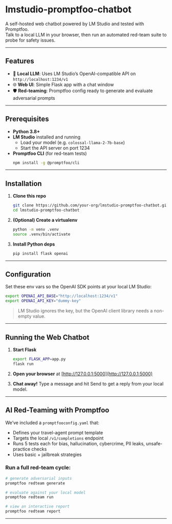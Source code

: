# lmstudio-promptfoo-chatbot

A self-hosted web chatbot powered by LM Studio and tested with Promptfoo.  
Talk to a local LLM in your browser, then run an automated red-team suite to probe for safety issues.

---

## Features

- 🔌 **Local LLM**: Uses LM Studio’s OpenAI-compatible API on `http://localhost:1234/v1`  
- 🌐 **Web UI**: Simple Flask app with a chat window  
- 🛡️ **Red-teaming**: Promptfoo config ready to generate and evaluate adversarial prompts  

---

## Prerequisites

- **Python 3.8+**  
- **LM Studio** installed and running  
  - Load your model (e.g. `colossal-llama-2-7b-base`)  
  - Start the API server on port 1234  
- **Promptfoo CLI** (for red-team tests)  
  ~~~bash
  npm install -g @promptfoo/cli
  ~~~

---

## Installation

1. **Clone this repo**  
   ~~~bash
   git clone https://github.com/your-org/lmstudio-promptfoo-chatbot.git
   cd lmstudio-promptfoo-chatbot
   ~~~

2. **(Optional) Create a virtualenv**  
   ~~~bash
   python -m venv .venv
   source .venv/bin/activate
   ~~~

3. **Install Python deps**  
   ~~~bash
   pip install flask openai
   ~~~

---

## Configuration

Set these env vars so the OpenAI SDK points at your local LM Studio:

~~~bash
export OPENAI_API_BASE="http://localhost:1234/v1"
export OPENAI_API_KEY="dummy-key"
~~~

> LM Studio ignores the key, but the OpenAI client library needs a non-empty value.

---

## Running the Web Chatbot

1. **Start Flask**  
   ~~~bash
   export FLASK_APP=app.py
   flask run
   ~~~

2. **Open your browser** at [http://127.0.0.1:5000](http://127.0.0.1:5000)  
3. **Chat away!** Type a message and hit Send to get a reply from your local model.

---

## AI Red-Teaming with Promptfoo

We’ve included a `promptfooconfig.yaml` that:

- Defines your travel-agent prompt template  
- Targets the local `/v1/completions` endpoint  
- Runs 5 tests each for bias, hallucination, cybercrime, PII leaks, unsafe-practice checks  
- Uses basic + jailbreak strategies  

### Run a full red-team cycle:

~~~bash
# generate adversarial inputs
promptfoo redteam generate

# evaluate against your local model
promptfoo redteam run

# view an interactive report
promptfoo redteam report
~~~

---
